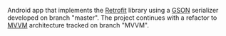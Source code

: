 Android app that implements the [Retrofit](https://square.github.io/retrofit/) library using a [GSON](https://github.com/google/gson) serializer developed on branch "master". The project continues with a refactor to [MVVM](https://developer.android.com/jetpack/docs/guide) architecture tracked on branch "MVVM".
